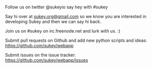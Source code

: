 Follow us on twitter @sukeyio say hey with #sukey

Say hi over at sukey.org@gmail.com so we know you are interested in developing Sukey and then we can say hi back.

Join us on #sukey on irc.freenode.net and lurk with us. :)

Submit pull requests on Github and add new python scripts and ideas: https://github.com/sukey/webapp

Submit issues on the issue tracker: https://github.com/sukey/webapp/issues

